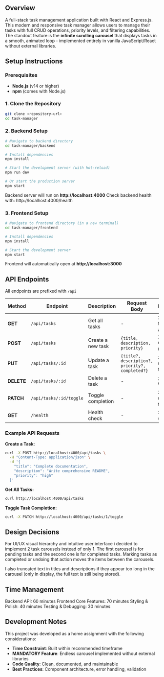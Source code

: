 ## Overview
A full-stack task management application built with React and Express.js.
This modern and responsive task manager allows users to manage their tasks with full CRUD operations, priority levels, and filtering capabilities. The standout feature is the **infinite scrolling carousel** that displays tasks in a smooth, animated loop - implemented entirely in vanilla JavaScript/React without external libraries.

## Setup Instructions

### Prerequisites
- **Node.js** (v14 or higher)
- **npm** (comes with Node.js)

### 1. Clone the Repository
```bash
git clone <repository-url>
cd task-manager
```

### 2. Backend Setup
```bash
# Navigate to backend directory
cd task-manager/backend

# Install dependencies
npm install

# Start the development server (with hot-reload)
npm run dev

# Or start the production server
npm start
```
Backend server will run on **http://localhost:4000**
Check backend health with: http://localhost:4000/health

### 3. Frontend Setup
```bash
# Navigate to frontend directory (in a new terminal)
cd task-manager/frontend

# Install dependencies
npm install

# Start the development server
npm start
```
Frontend will automatically open at **http://localhost:3000**


## API Endpoints

All endpoints are prefixed with `/api`

| Method | Endpoint | Description | Request Body | Response |
|--------|----------|-------------|--------------|----------|
| **GET** | `/api/tasks` | Get all tasks | - | `200 OK` + tasks array |
| **POST** | `/api/tasks` | Create a new task | `{title, description, priority}` | `201 Created` + new task |
| **PUT** | `/api/tasks/:id` | Update a task | `{title?, description?, priority?, completed?}` | `200 OK` + updated task |
| **DELETE** | `/api/tasks/:id` | Delete a task | - | `204 No Content` |
| **PATCH** | `/api/tasks/:id/toggle` | Toggle completion | - | `200 OK` + updated task |
| **GET** | `/health` | Health check | - | `200 OK` + status |

### Example API Requests

**Create a Task:**
```bash
curl -X POST http://localhost:4000/api/tasks \
  -H "Content-Type: application/json" \
  -d '{
    "title": "Complete documentation",
    "description": "Write comprehensive README",
    "priority": "high"
  }'
```

**Get All Tasks:**
```bash
curl http://localhost:4000/api/tasks
```

**Toggle Task Completion:**
```bash
curl -X PATCH http://localhost:4000/api/tasks/1/toggle
```

## Design Decisions
For UI/UX visual hierarchy and intuitive user interface i decided to implement 2 task carousels instead of only 1.
The first carousel is for pending tasks and the second one is for completed tasks. Marking tasks as completed or undoing that action moves the items between the carousels.

I also truncated text in titles and descriptions if they appear too long in the carousel (only in display, the full text is still being stored).

## Time Management 
Backend API: 60 minutes
Frontend Core Features: 70 minutes
Styling & Polish: 40 minutes
Testing & Debugging: 30 minutes

## Development Notes

This project was developed as a home assignment with the following considerations:
- **Time Constraint**: Built within recommended timeframe
- **MANDATORY Feature**: Endless carousel implemented without external libraries
- **Code Quality**: Clean, documented, and maintainable
- **Best Practices**: Component architecture, error handling, validation

